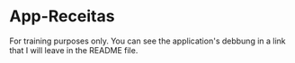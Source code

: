 # App-Receitas
For training purposes only. You can see the application's debbung in a link that I will leave in the README file.
